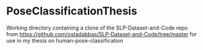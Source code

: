 # PoseClassificationThesis
Working directory containing a clone of the SLP-Dataset-and-Code repo from https://github.com/ostadabbas/SLP-Dataset-and-Code/tree/master for use in my thesis on human-pose-classification
